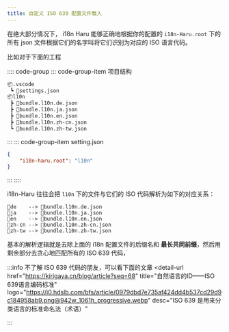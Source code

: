```yaml
---
title: 自定义 ISO 639 配置文件载入
---
```



在绝大部分情况下， i18n Haru 能够正确地根据你的配置的 `i18n-Haru.root` 下的所有 json 文件根据它们的名字叫将它们识别为对应的 ISO 语言代码。

比如对于下面的工程

:::: code-group
::: code-group-item 项目结构
```markdown
📦.vscode
 ┗ 📜settings.json
📦l10n
 ┣ 📜bundle.l10n.de.json
 ┣ 📜bundle.l10n.ja.json
 ┣ 📜bundle.l10n.en.json
 ┣ 📜bundle.l10n.zh-cn.json
 ┗ 📜bundle.l10n.zh-tw.json
```
:::
::: code-group-item setting.json
```json
{
    "i18n-haru.root": "l10n"
}
```
:::
::::

i18n-Haru 往往会把 `l10n` 下的文件与它们的 ISO 代码解析为如下的对应关系：

```
🎯de    --> 📜bundle.l10n.de.json
🎯ja    --> 📜bundle.l10n.ja.json
🎯en    --> 📜bundle.l10n.en.json
🎯zh-cn --> 📜bundle.l10n.zh-cn.json
🎯zh-tw --> 📜bundle.l10n.zh-tw.json
```

基本的解析逻辑就是去除上面的 i18n 配置文件的后缀名和 **最长共同前缀**，然后用剩余部分去贪心地匹配所有的 ISO 639 代码，

:::info
不了解 ISO 639 代码的朋友，可以看下面的文章
<detail-url
    href="https://kirigaya.cn/blog/article?seq=68"
    title="自然语言的ID——ISO 639语言编码标准"
    logo="https://i0.hdslb.com/bfs/article/0979dbd7e735af424dd4b537cd29d9c184958ab9.png@942w_1061h_progressive.webp"
    desc="ISO 639 是用来分类语言的标准命名法（术语）"
></detail-url>
:::
